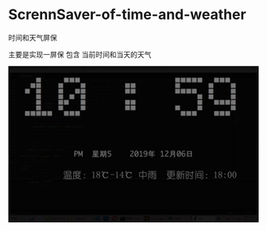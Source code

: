 # ScrennSaver-of-time-and-weather
时间和天气屏保

主要是实现一屏保 包含 当前时间和当天的天气


![image](https://github.com/wxhzhwxhzh/ScrennSaver-of-time-and-weather/blob/master/image/%E6%97%A0%E6%A0%87%E9%A2%98.jpg)
